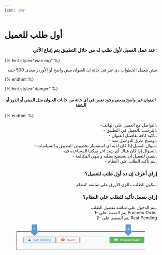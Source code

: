 ```yaml
---
icon: user
---
```


# أول طلب للعميل

<h3 align="right">عند عمل العميل لأول طلب له من خلال التطبيق يتم إتباع الآتي:</h3>

{% hint style="warning" %}
<p align="right">مش بنعمل الخطوات دي غير في حالة إن العنوان مش واضح أو الأوردر معدي 500 جنيه</p>
{% endhint %}

{% hint style="danger" %}
<h4 align="center">العنوان غير واضح بمعني وجود نقص في اي خانة من خانات العنوان مثل المبني أو الدور أو الشقة</h4>
{% endhint %}

<p align="right">-التواصل مع العميل علي الهاتف.
<br>- الترحيب بالعميل في التطبيق.
<br>- تأكيد كافة تفاصيل العنوان.
<br>- توضيح طرق التواصل معنا.
<br>- سؤال العميل إذا كان لديه أي استفسار بخصوص التطبيق و السياسات.
<br>- السؤال إذا كان هناك أي شئ اخر يمكننا المساعدة فيه.
<br>- نتمني للعميل أن يستمتع بطلبه و ننهي المكالمة.
<br>- يتم تأكيد الطلب علي النظام.</p>

<h3 align="right">إزاي أعرف إن ده أول طلب للعميل؟</h3>

<p align="right">بيكون الطلب باللون الأزرق علي شاشة النظام.</p>

<h3 align="right">إزاي بنعمل تأكيد للطلب علي النظام؟</h3>

<p align="right">يتم الدخول علي شاشة تفصيل الطلب.
<br>1- يتم الضغط علي Proceed Order
<br>2- يتم الضغط علي Rest Pending</p>

<figure><img src=".gitbook/assets/First order.jpg" alt=""><figcaption></figcaption></figure>
